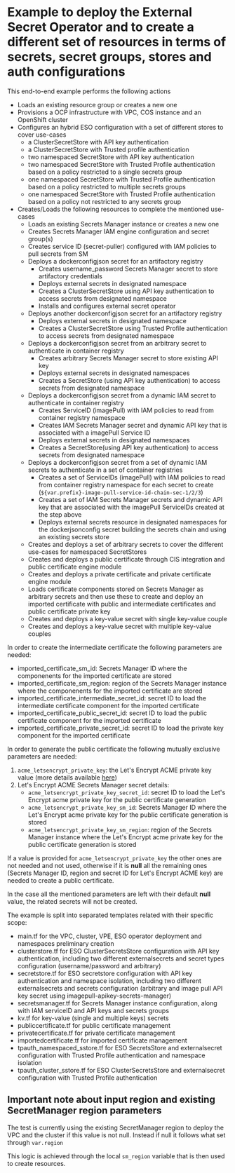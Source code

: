 # Example to deploy the External Secret Operator and to create a different set of resources in terms of secrets, secret groups, stores and auth configurations

This end-to-end example performs the following actions
- Loads an existing resource group or creates a new one
- Provisions a OCP infrastructure with VPC, COS instance and an OpenShift cluster
- Configures an hybrid ESO configuration with a set of different stores to cover use-cases
  - a ClusterSecretStore with API key authentication
  - a ClusterSecretStore with Trusted profile authentication
  - two namespaced SecretStore with API key authentication
  - two namespaced SecretStore with Trusted Profile authentication based on a policy restricted to a single secrets group
  - one namespaced SecretStore with Trusted Profile authentication based on a policy restricted to multiple secrets groups
  - one namespaced SecretStore with Trusted Profile authentication based on a policy not restricted to any secrets group
- Creates/Loads the following resources to complete the mentioned use-cases
  - Loads an existing Secrets Manager instance or creates a new one
  - Creates Secrets Manager IAM engine configuration and secret group(s)
  - Creates service ID (secret-puller) configured with IAM policies to pull secrets from SM
  - Deploys a dockerconfigjson secret for an artifactory registry
    - Creates username_password Secrets Manager secret to store artifactory credentials
    - Deploys external secrets in designated namespace
    - Creates a ClusterSecretStore using API key authentication to access secrets from designated namespace
    - Installs and configures external secret operator
  - Deploys another dockerconfigjson secret for an artifactory registry
    - Deploys external secrets in designated namespace
    - Creates a ClusterSecretStore using Trusted Profile authentication to access secrets from designated namespace
  - Deploys a dockerconfigjson secret from an arbitrary secret to authenticate in container registry
    - Creates arbitrary Secrets Manager secret to store existing API key
    - Deploys external secrets in designated namespaces
    - Creates a SecretStore (using API key authentication) to access secrets from designated namespace
  - Deploys a dockerconfigjson secret from a dynamic IAM secret to authenticate in container registry
    - Creates ServiceID (imagePull) with IAM policies to read from container registry namespace
    - Creates IAM Secrets Manager secret and dynamic API key that is associated with a imagePull Service ID
    - Deploys external secrets in designated namespaces
    - Creates a SecretStore(using API key authentication) to access secrets from designated namespace
  - Deploys a dockerconfigjson secret from a set of dynamic IAM secrets to authenticate in a set of container registries
    - Creates a set of ServiceIDs (imagePull) with IAM policies to read from container registry namespace for each secret to create (`${var.prefix}-image-pull-service-id-chain-sec-1/2/3`)
    - Creates a set of IAM Secrets Manager secrets and dynamic API key that are associated with the imagePull ServiceIDs created at the step above
    - Deploys external secrets resource in designated namespaces for the dockerjsonconfig secret building the secrets chain and using an existing secrets store
  - Creates and deploys a set of arbitrary secrets to cover the different use-cases for namespaced SecretStores
  - Creates and deploys a public certificate through CIS integration and public certificate engine module
  - Creates and deploys a private certificate and private certificate engine module
  - Loads certificate components stored on Secrets Manager as arbitrary secrets and then use these to create and deploy an imported certificate with public and intermediate certificates and public certificate private key
  - Creates and deploys a key-value secret with single key-value couple
  - Creates and deploys a key-value secret with multiple key-value couples


In order to create the intermediate certificate the following parameters are needed:
- imported_certificate_sm_id: Secrets Manager ID where the componenents for the imported certificate are stored
- imported_certificate_sm_region: region of the Secrets Manager instance where the componenents for the imported certificate are stored
- imported_certificate_intermediate_secret_id: secret ID to load the intermediate certificate component for the imported certificate
- imported_certificate_public_secret_id: secret ID to load the public certificate component for the imported certificate
- imported_certificate_private_secret_id: secret ID to load the private key component for the imported certificate

In order to generate the public certificate the following mutually exclusive parameters are needed:
1. `acme_letsencrypt_private_key`: the Let's Encrypt ACME private key value (more details available [here](https://cloud.ibm.com/docs/secrets-manager?topic=secrets-manager-prepare-order-certificates#create-acme-account))
2. Let's Encrypt ACME Secrets Manager secret details:
   - `acme_letsencrypt_private_key_secret_id`: secret ID to load the Let's Encrypt acme private key for the public certificate generation
   - `acme_letsencrypt_private_key_sm_id`: Secrets Manager ID where the Let's Encrypt acme private key for the public certificate generation is stored
   - `acme_letsencrypt_private_key_sm_region`: region of the Secrets Manager instance where the Let's Encrypt acme private key for the public certificate generation is stored

If a value is provided for `acme_letsencrypt_private_key` the other ones are not needed and not used, otherwise if it is **null** all the remaining ones (Secrets Manager ID, region and secret ID for Let's Encrypt ACME key) are needed to create a public certificate.

In the case all the mentioned parameters are left with their default **null** value, the related secrets will not be created.

The example is split into separated templates related with their specific scope:
- main.tf for the VPC, cluster, VPE, ESO operator deployment and namespaces preliminary creation
- clusterstore.tf for ESO ClusterSecretsStore configuration with API key authentication, including two different externalsecrets and secret types configuration (username/password and arbitrary)
- secretstore.tf for ESO secretstore configuration with API key authentication and namespace isolation, including two different externalsecrets and secrets configuration (arbitrary and image pull API key secret using imagepull-apikey-secrets-manager)
- secretsmanager.tf for Secrets Manager instance configuration, along with IAM serviceID and API keys and secrets groups
- kv.tf for key-value (single and multiple keys) secrets
- publiccertificate.tf for public certificate management
- privatecertificate.tf for private certificate management
- importedcertificate.tf for imported certificate management
- tpauth_namespaced_sstore.tf for ESO SecretsStore and externalsecret configuration with Trusted Profile authentication and namespace isolation
- tpauth_cluster_sstore.tf for ESO ClusterSecretsStore and externalsecret configuration with Trusted Profile authentication


## Important note about input region and existing SecretManager region parameters

The test is currently using the existing SecretManager region to deploy the VPC and the cluster if this value is not null. Instead if null it follows what set through `var.region`

This logic is achieved through the local `sm_region` variable that is then used to create resources.
